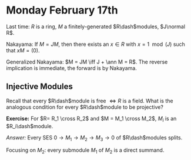 # Monday February 17th

Last time: $R$ is a ring, $M$ a finitely-generated $R\dash$modules, $J\normal R$.

Nakayama: 
If $M = JM$, then there exists an $x\in R$ with $x = 1 \mod (J)$ such that $xM = (0)$.

Generalized Nakayama:
$M = JM \iff J + \ann M = R$.
The reverse implication is immediate, the forward is by Nakayama.

## Injective Modules

Recall that every $R\dash$module is free $\iff R$ is a field.
What is the analogous condition for every $R\dash$module to be projective?

**Exercise:**
For $R=  R_1 \cross R_2$ and $M = M_1 \cross M_2$, $M_i$ is an $R_i\dash$module.

*Answer:*
Every SES $0\to M_1 \to M_2 \to M_3 \to 0$ of $R\dash$modules splits.

Focusing on $M_2$: every submodule $M_1$ of $M_2$ is a direct summand.

